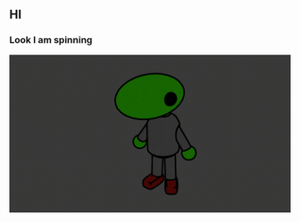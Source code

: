 ## HI
### Look I am spinning
![profile](https://github.com/ARteam1980/ARteam1980/blob/a56908b97e2f18adbaab28e35e7b35212b8f72a9/profile.gif)
